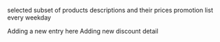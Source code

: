  selected subset of products
descriptions and their prices
promotion list
every weekday


Adding a new entry here
Adding new discount detail
 
